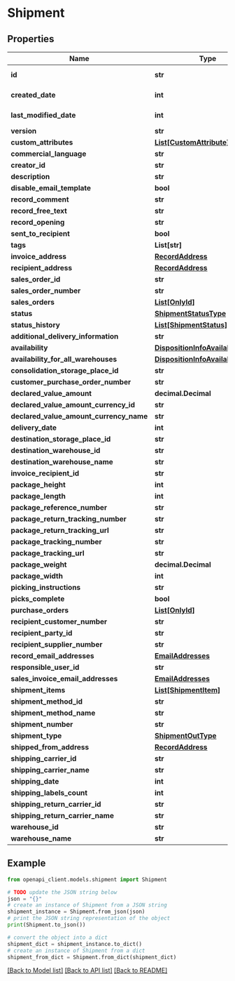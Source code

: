 # Shipment


## Properties

Name | Type | Description | Notes
------------ | ------------- | ------------- | -------------
**id** | **str** |  | [optional] [readonly] 
**created_date** | **int** |  | [optional] [readonly] 
**last_modified_date** | **int** |  | [optional] [readonly] 
**version** | **str** |  | [optional] 
**custom_attributes** | [**List[CustomAttribute]**](CustomAttribute.md) |  | [optional] 
**commercial_language** | **str** |  | [optional] 
**creator_id** | **str** |  | [optional] 
**description** | **str** |  | [optional] 
**disable_email_template** | **bool** |  | [optional] 
**record_comment** | **str** |  | [optional] 
**record_free_text** | **str** |  | [optional] 
**record_opening** | **str** |  | [optional] 
**sent_to_recipient** | **bool** |  | [optional] 
**tags** | **List[str]** |  | [optional] 
**invoice_address** | [**RecordAddress**](RecordAddress.md) |  | [optional] 
**recipient_address** | [**RecordAddress**](RecordAddress.md) |  | [optional] 
**sales_order_id** | **str** |  | [optional] 
**sales_order_number** | **str** |  | [optional] 
**sales_orders** | [**List[OnlyId]**](OnlyId.md) |  | [optional] 
**status** | [**ShipmentStatusType**](ShipmentStatusType.md) |  | [optional] 
**status_history** | [**List[ShipmentStatus]**](ShipmentStatus.md) |  | [optional] 
**additional_delivery_information** | **str** |  | [optional] 
**availability** | [**DispositionInfoAvailabilityType**](DispositionInfoAvailabilityType.md) |  | [optional] 
**availability_for_all_warehouses** | [**DispositionInfoAvailabilityType**](DispositionInfoAvailabilityType.md) |  | [optional] 
**consolidation_storage_place_id** | **str** |  | [optional] 
**customer_purchase_order_number** | **str** |  | [optional] 
**declared_value_amount** | **decimal.Decimal** |  | [optional] 
**declared_value_amount_currency_id** | **str** |  | [optional] 
**declared_value_amount_currency_name** | **str** |  | [optional] 
**delivery_date** | **int** |  | [optional] 
**destination_storage_place_id** | **str** |  | [optional] 
**destination_warehouse_id** | **str** |  | [optional] 
**destination_warehouse_name** | **str** |  | [optional] 
**invoice_recipient_id** | **str** |  | [optional] 
**package_height** | **int** |  | [optional] 
**package_length** | **int** |  | [optional] 
**package_reference_number** | **str** |  | [optional] 
**package_return_tracking_number** | **str** |  | [optional] 
**package_return_tracking_url** | **str** |  | [optional] 
**package_tracking_number** | **str** |  | [optional] 
**package_tracking_url** | **str** |  | [optional] 
**package_weight** | **decimal.Decimal** |  | [optional] 
**package_width** | **int** |  | [optional] 
**picking_instructions** | **str** |  | [optional] 
**picks_complete** | **bool** |  | [optional] 
**purchase_orders** | [**List[OnlyId]**](OnlyId.md) |  | [optional] 
**recipient_customer_number** | **str** |  | [optional] 
**recipient_party_id** | **str** |  | [optional] 
**recipient_supplier_number** | **str** |  | [optional] 
**record_email_addresses** | [**EmailAddresses**](EmailAddresses.md) |  | [optional] 
**responsible_user_id** | **str** |  | [optional] 
**sales_invoice_email_addresses** | [**EmailAddresses**](EmailAddresses.md) |  | [optional] 
**shipment_items** | [**List[ShipmentItem]**](ShipmentItem.md) |  | [optional] 
**shipment_method_id** | **str** |  | [optional] 
**shipment_method_name** | **str** |  | [optional] 
**shipment_number** | **str** |  | [optional] 
**shipment_type** | [**ShipmentOutType**](ShipmentOutType.md) |  | [optional] 
**shipped_from_address** | [**RecordAddress**](RecordAddress.md) |  | [optional] 
**shipping_carrier_id** | **str** |  | [optional] 
**shipping_carrier_name** | **str** |  | [optional] 
**shipping_date** | **int** |  | [optional] 
**shipping_labels_count** | **int** |  | [optional] 
**shipping_return_carrier_id** | **str** |  | [optional] 
**shipping_return_carrier_name** | **str** |  | [optional] 
**warehouse_id** | **str** |  | [optional] 
**warehouse_name** | **str** |  | [optional] 

## Example

```python
from openapi_client.models.shipment import Shipment

# TODO update the JSON string below
json = "{}"
# create an instance of Shipment from a JSON string
shipment_instance = Shipment.from_json(json)
# print the JSON string representation of the object
print(Shipment.to_json())

# convert the object into a dict
shipment_dict = shipment_instance.to_dict()
# create an instance of Shipment from a dict
shipment_from_dict = Shipment.from_dict(shipment_dict)
```
[[Back to Model list]](../README.md#documentation-for-models) [[Back to API list]](../README.md#documentation-for-api-endpoints) [[Back to README]](../README.md)


